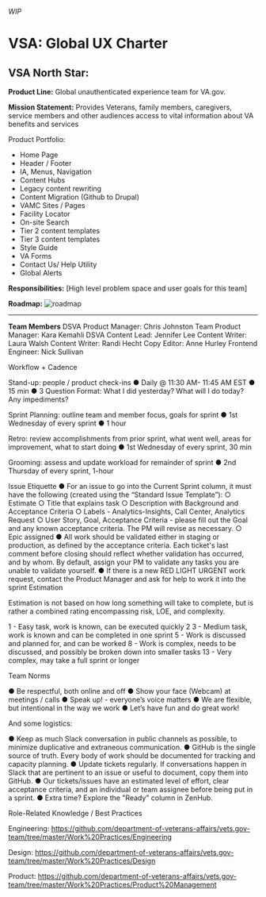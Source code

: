 _WIP_
# VSA: Global UX Charter

## VSA North Star:

**Product Line:**
Global unauthenticated experience team for VA.gov.

**Mission Statement:**
Provides Veterans, family members, caregivers, service members and other
audiences access to vital information about VA benefits and services

Product Portfolio:
-	Home Page 
-	Header / Footer 
-	IA, Menus, Navigation 
-	Content Hubs 
-	Legacy content rewriting 
-	Content Migration (Github to Drupal) 
-	VAMC Sites / Pages  
-	Facility Locator 
-	On-site Search  
-	Tier 2 content templates 
-	Tier 3 content templates 
-	Style Guide 
-	VA Forms 
-	Contact Us/ Help Utility
-	Global Alerts

**Responsibilities:**
[High level problem space and user goals for this team]

**Roadmap:**
![roadmap](filename.png)

________________________________________

**Team Members**
DSVA Product Manager: Chris Johnston
Team Product Manager: Kara Kemahli
DSVA Content Lead: Jennifer Lee
Content Writer:  Laura Walsh
Content Writer: Randi Hecht 
Copy Editor:  Anne Hurley
Frontend Engineer:  Nick Sullivan

Workflow + Cadence

Stand-up: people / product check-ins
●	Daily @ 11:30 AM-  11:45 AM EST
●	15 min
●	3 Question Format: What I did yesterday? What will I do today? Any impediments?

Sprint Planning: outline team and member focus, goals for sprint
●	1st Wednesday of every sprint
●	1 hour

Retro: review accomplishments from prior sprint, what went well, areas for improvement, what to start doing
●	1st Wednesday of every sprint, 30 min

Grooming: assess and update workload for remainder of sprint
●	2nd Thursday of every sprint, 1-hour

Issue Etiquette
●	For an issue to go into the Current Sprint column, it must have the following (created using the “Standard Issue Template”):
○	Estimate
○	Title that explains task
○	Description with Background and Acceptance Criteria
○	Labels - Analytics-Insights, Call Center, Analytics Request
○	User Story, Goal, Acceptance Criteria - please fill out the Goal and any known acceptance criteria. The PM will revise as necessary.
○	Epic assigned
●	All work should be validated either in staging or production, as defined by the acceptance criteria. Each ticket's last comment before closing should reflect whether validation has occurred, and by whom. By default, assign your PM to validate any tasks you are unable to validate yourself.
●	If there is a new RED LIGHT URGENT work request, contact the Product Manager and ask for help to work it into the sprint
Estimation

Estimation is not based on how long something will take to complete, but is rather a combined rating encompassing risk, LOE, and complexity.

1 - Easy task, work is known, can be executed quickly
2
3 - Medium task, work is known and can be completed in one sprint
5 - Work is discussed and planned for, and can be worked 
8 - Work is complex, needs to be discussed, and possibly be broken down into smaller tasks
13 - Very complex, may take a full sprint or longer

Team Norms

●	Be respectful, both online and off
●	Show your face (Webcam) at meetings / calls
●	Speak up! - everyone’s voice matters
●	We are flexible, but intentional in the way we work
●	Let’s have fun and do great work!

And some logistics:

●	Keep as much Slack conversation in public channels as possible, to minimize duplicative and extraneous communication.
●	GitHub is the single source of truth. Every body of work should be documented for tracking and capacity planning.
●	Update tickets regularly. If conversations happen in Slack that are pertinent to an issue or useful to document, copy them into GitHub.
●	Our tickets/issues have an estimated level of effort, clear acceptance criteria, and an individual or team assignee before being put in a sprint.
●	Extra time? Explore the "Ready" column in ZenHub.

Role-Related Knowledge / Best Practices

Engineering: https://github.com/department-of-veterans-affairs/vets.gov-team/tree/master/Work%20Practices/Engineering

Design: https://github.com/department-of-veterans-affairs/vets.gov-team/tree/master/Work%20Practices/Design

Product: https://github.com/department-of-veterans-affairs/vets.gov-team/tree/master/Work%20Practices/Product%20Management


